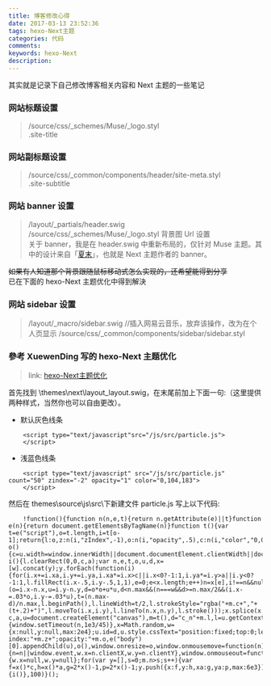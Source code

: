 ```yaml
---
title: 博客修改心得
date: 2017-03-13 23:52:36
tags: hexo-Next主题
categories: 代码
comments:
keywords: hexo-Next
description:
---
```


其实就是记录下自己修改博客相关内容和 Next 主题的一些笔记

<!-- more -->

### 网站标题设置
>/source/css/_schemes/Muse/_logo.styl   
.site-title

### 网站副标题设置
>/source/css/_common/components/header/site-meta.styl    
.site-subtitle

### 网站 banner 设置
>/layout/_partials/header.swig    
/source/css/_schemes/Muse/_logo.styl  背景图 Url 设置    
关于 banner，我是在 header.swig 中重新布局的，仅针对 Muse 主题。其中的设计来自「[夏末](https://notes.wanghao.work/)」，也就是 Next 主题作者的 banner。   

~~如果有人知道那个背景跟随鼠标移动式怎么实现的，还希望能得到分享~~   
已在下面的 hexo-Next 主题优化中得到解決

### 网站 sidebar 设置
>/layout/_macro/sidebar.swig    //插入网易云音乐，放弃该操作，改为在个人页显示
/source/css/_common/components/sidebar/sidebar.styl

### 參考 XuewenDing 写的 hexo-Next 主题优化
>link: [hexo-Next主题优化](http://www.dingxuewen.com/2017/03/01/Hexo%E6%90%AD%E5%BB%BA%E5%8D%9A%E5%AE%A2%E7%9A%84%E4%B8%AA%E6%80%A7%E5%8C%96%E8%AE%BE%E7%BD%AE%E4%B8%80/)   

首先找到 \themes\next\layout\_layout.swig，在末尾前加上下面一句:（这里提供两种样式，当然你也可以自由更改）。    
- 默认灰色线条    

```
	<script type="text/javascript"src="/js/src/particle.js">
	</script>
```

- 浅蓝色线条

```
    <script type="text/javascript" src="/js/src/particle.js" count="50" zindex="-2" opacity="1" color="0,104,183">
    </script>
```

然后在 themes\source\js\src\下新建文件 particle.js 写上以下代码:

```
    !function(){function n(n,e,t){return n.getAttribute(e)||t}function e(n){return document.getElementsByTagName(n)}function t(){var t=e("script"),o=t.length,i=t[o-1];return{l:o,z:n(i,"zIndex",-1),o:n(i,"opacity",.5),c:n(i,"color","0,0,0"),n:n(i,"count",99)}}function o(){c=u.width=window.innerWidth||document.documentElement.clientWidth||document.body.clientWidth,a=u.height=window.innerHeight||document.documentElement.clientHeight||document.body.clientHeight}function i(){l.clearRect(0,0,c,a);var n,e,t,o,u,d,x=[w].concat(y);y.forEach(function(i){for(i.x+=i.xa,i.y+=i.ya,i.xa*=i.x>c||i.x<0?-1:1,i.ya*=i.y>a||i.y<0?-1:1,l.fillRect(i.x-.5,i.y-.5,1,1),e=0;e<x.length;e++)n=x[e],i!==n&&null!==n.x&&null!==n.y&&(o=i.x-n.x,u=i.y-n.y,d=o*o+u*u,d<n.max&&(n===w&&d>=n.max/2&&(i.x-=.03*o,i.y-=.03*u),t=(n.max-d)/n.max,l.beginPath(),l.lineWidth=t/2,l.strokeStyle="rgba("+m.c+","+(t+.2)+")",l.moveTo(i.x,i.y),l.lineTo(n.x,n.y),l.stroke()));x.splice(x.indexOf(i),1)}),r(i)}var c,a,u=document.createElement("canvas"),m=t(),d="c_n"+m.l,l=u.getContext("2d"),r=window.requestAnimationFrame||window.webkitRequestAnimationFrame||window.mozRequestAnimationFrame||window.oRequestAnimationFrame||window.msRequestAnimationFrame||function(n){window.setTimeout(n,1e3/45)},x=Math.random,w={x:null,y:null,max:2e4};u.id=d,u.style.cssText="position:fixed;top:0;left:0;z-index:"+m.z+";opacity:"+m.o,e("body")[0].appendChild(u),o(),window.onresize=o,window.onmousemove=function(n){n=n||window.event,w.x=n.clientX,w.y=n.clientY},window.onmouseout=function(){w.x=null,w.y=null};for(var y=[],s=0;m.n>s;s++){var f=x()*c,h=x()*a,g=2*x()-1,p=2*x()-1;y.push({x:f,y:h,xa:g,ya:p,max:6e3})}setTimeout(function(){i()},100)}();
```